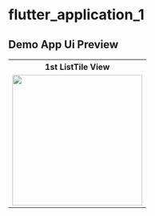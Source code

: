 # flutter_application_1

## Demo App Ui Preview


<table>
  
  
<tr>                    
<th> 1st ListTile View</th>

</tr>  
  
  
  
<tr>



 <td>
  <img src="https://github.com/yasin9064/flutter_application_1/assets/108936278/e96d6fd3-76a7-4ced-9fcf-73cec24191fa" width="260"/>
</td>




</tr>




</table>





<table>
